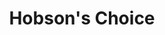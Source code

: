 ---
title: "Hobson's Choice"
year: 1954
rating: 3.5
stars: "★★★½"
rewatched: false
permalink: "hobsons-choice"
watched_on: 2020-07-19
---